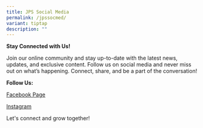 ```yaml
---
title: JPS Social Media
permalink: /jpssocmed/
variant: tiptap
description: ""
---
```

<p><strong>Stay Connected with Us!</strong>
</p>
<p>Join our online community and stay up-to-date with the latest news, updates,
and exclusive content. Follow us on social media and never miss out on
what’s happening. Connect, share, and be a part of the conversation!</p>
<p><strong>Follow Us:</strong>
</p>
<p><a href="https://www.facebook.com/100093010071253" rel="noopener noreferrer nofollow" target="_blank">Facebook Page</a>
</p>
<p><a href="https://instagram.com/jurong_primary_school" rel="noopener noreferrer nofollow" target="_blank">Instagram</a>
</p>
<p>Let's connect and grow together!</p>